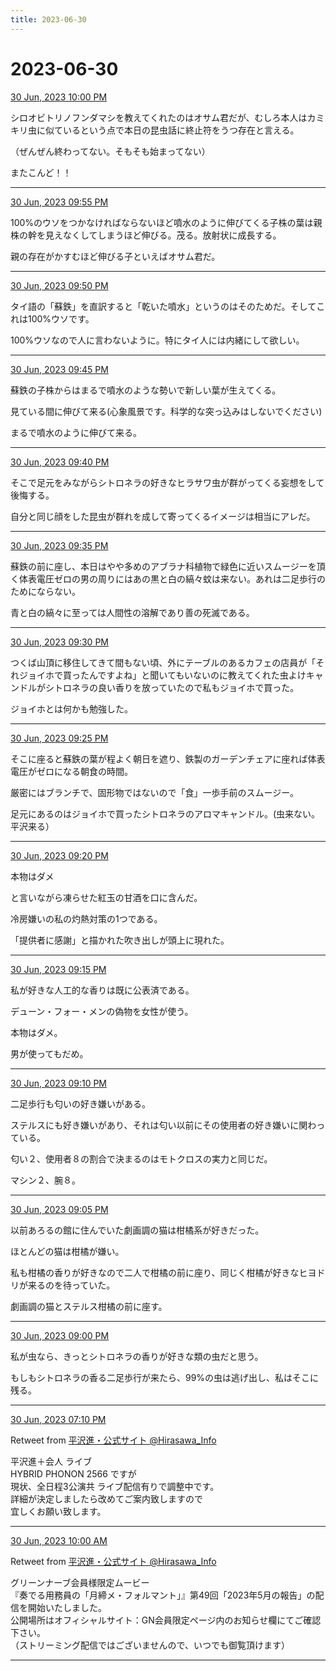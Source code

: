 ```yaml
---
title: 2023-06-30
---
```

# 2023-06-30

[30 Jun, 2023 10:00 PM](https://twitter.com/hirasawa/status/1674764732916695041#m)

シロオビトリノフンダマシを教えてくれたのはオサム君だが、むしろ本人はカミキリ虫に似ているという点で本日の昆虫話に終止符をうつ存在と言える。  
  
（ぜんぜん終わってない。そもそも始まってない）  
  
またこんど！！

---

[30 Jun, 2023 09:55 PM](https://twitter.com/hirasawa/status/1674763464773083137#m)

100%のウソをつかなければならないほど噴水のように伸びてくる子株の葉は親株の幹を見えなくしてしまうほど伸びる。茂る。放射状に成長する。  
  
親の存在がかすむほど伸びる子といえばオサム君だ。

---

[30 Jun, 2023 09:50 PM](https://twitter.com/hirasawa/status/1674762206393540608#m)

タイ語の「蘇鉄」を直訳すると「乾いた噴水」というのはそのためだ。そしてこれは100%ウソです。  
  
100%ウソなので人に言わないように。特にタイ人には内緒にして欲しい。

---

[30 Jun, 2023 09:45 PM](https://twitter.com/hirasawa/status/1674760948584976384#m)

蘇鉄の子株からはまるで噴水のような勢いで新しい葉が生えてくる。  
  
見ている間に伸びて来る(心象風景です。科学的な突っ込みはしないでください)  
  
まるで噴水のように伸びて来る。

---

[30 Jun, 2023 09:40 PM](https://twitter.com/hirasawa/status/1674759690171850752#m)

そこで足元をみながらシトロネラの好きなヒラサワ虫が群がってくる妄想をして後悔する。  
  
自分と同じ顔をした昆虫が群れを成して寄ってくるイメージは相当にアレだ。

---

[30 Jun, 2023 09:35 PM](https://twitter.com/hirasawa/status/1674758431872372736#m)

蘇鉄の前に座し、本日はやや多めのアブラナ科植物で緑色に近いスムージーを頂く体表電圧ゼロの男の周りにはあの黒と白の縞々蚊は来ない。あれは二足歩行のためにならない。  
  
青と白の縞々に至っては人間性の溶解であり善の死滅である。

---

[30 Jun, 2023 09:30 PM](https://twitter.com/hirasawa/status/1674757176668327937#m)

つくば山頂に移住してきて間もない頃、外にテーブルのあるカフェの店員が「それジョイホで買ったんですよね」と聞いてもいないのに教えてくれた虫よけキャンドルがシトロネラの良い香りを放っていたので私もジョイホで買った。  
  
ジョイホとは何かも勉強した。

---

[30 Jun, 2023 09:25 PM](https://twitter.com/hirasawa/status/1674755914924974088#m)

そこに座ると蘇鉄の葉が程よく朝日を遮り、鉄製のガーデンチェアに座れば体表電圧がゼロになる朝食の時間。  
  
厳密にはブランチで、固形物ではないので「食」一歩手前のスムージー。  
  
足元にあるのはジョイホで買ったシトロネラのアロマキャンドル。(虫来ない。平沢来る）

---

[30 Jun, 2023 09:20 PM](https://twitter.com/hirasawa/status/1674754656713547776#m)

本物はダメ  
  
と言いながら凍らせた紅玉の甘酒を口に含んだ。  
  
冷房嫌いの私の灼熱対策の1つである。  
  
「提供者に感謝」と描かれた吹き出しが頭上に現れた。

---

[30 Jun, 2023 09:15 PM](https://twitter.com/hirasawa/status/1674753398317481984#m)

私が好きな人工的な香りは既に公表済である。  
  
デューン・フォー・メンの偽物を女性が使う。  
  
本物はダメ。  
  
男が使ってもだめ。

---

[30 Jun, 2023 09:10 PM](https://twitter.com/hirasawa/status/1674752140252676098#m)

二足歩行も匂いの好き嫌いがある。  
  
ステルスにも好き嫌いがあり、それは匂い以前にその使用者の好き嫌いに関わっている。  
  
匂い２、使用者８の割合で決まるのはモトクロスの実力と同じだ。  
  
マシン２、腕８。

---

[30 Jun, 2023 09:05 PM](https://twitter.com/hirasawa/status/1674750882414567424#m)

以前あろるの館に住んでいた劇画調の猫は柑橘系が好きだった。  
  
ほとんどの猫は柑橘が嫌い。  
  
私も柑橘の香りが好きなので二人で柑橘の前に座り、同じく柑橘が好きなヒヨドリが来るのを待っていた。  
  
劇画調の猫とステルス柑橘の前に座す。

---

[30 Jun, 2023 09:00 PM](https://twitter.com/hirasawa/status/1674749624953761794#m)

私が虫なら、きっとシトロネラの香りが好きな類の虫だと思う。  
  
もしもシトロネラの香る二足歩行が来たら、99%の虫は逃げ出し、私はそこに残る。

---

[30 Jun, 2023 07:10 PM](https://twitter.com/Hirasawa_Info/status/1674722012705726464#m)

Retweet from [平沢進・公式サイト @Hirasawa_Info](https://twitter.com/Hirasawa_Info)

平沢進＋会人 ライブ  
HYBRID PHONON 2566 ですが  
現状、全日程3公演共 ライブ配信有りで調整中です。  
詳細が決定しましたら改めてご案内致しますので  
宜しくお願い致します。

---

[30 Jun, 2023 10:00 AM](https://twitter.com/Hirasawa_Info/status/1674583737584226304#m)

Retweet from [平沢進・公式サイト @Hirasawa_Info](https://twitter.com/Hirasawa_Info)

グリーンナーブ会員様限定ムービー  
『奏でる用務員の「月締メ・フォルマント」』第49回「2023年5月の報告」の配信を開始いたしました。  
公開場所はオフィシャルサイト：GN会員限定ページ内のお知らせ欄にてご確認下さい。  
（ストリーミング配信ではございませんので、いつでも御覧頂けます）

---

